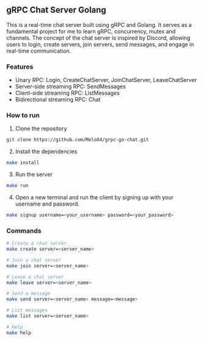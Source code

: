 ## gRPC Chat Server Golang
This is a real-time chat server built using gRPC and Golang. It serves as a fundamental project for me to learn gRPC, concurrency, mutex and channels.
The concept of the chat server is inspired by Discord, allowing users to login, create servers, join servers, send messages, and engage in real-time communication. 

### Features
- Unary RPC: Login, CreateChatServer, JoinChatServer, LeaveChatServer
- Server-side streaming RPC: SendMessages
- Client-side streaming RPC: ListMessages
- Bidirectional streaming RPC: Chat

### How to run
1. Clone the repository
```bash
git clone https://github.com/Melo04/grpc-go-chat.git
```
2. Install the dependencies
```bash
make install
```
3. Run the server
```bash
make run
```
4. Open a new terminal and run the client by signing up with your username and password.
```bash
make signup username=<your_username> password=<your_password>
```

### Commands

```bash
# Create a chat server
make create server=<server_name>

# Join a chat server
make join server=<server_name>

# Leave a chat server
make leave server=<server_name>

# Send a message
make send server=<server_name> message=<message>

# List messages
make list server=<server_name>

# Help
make help
```